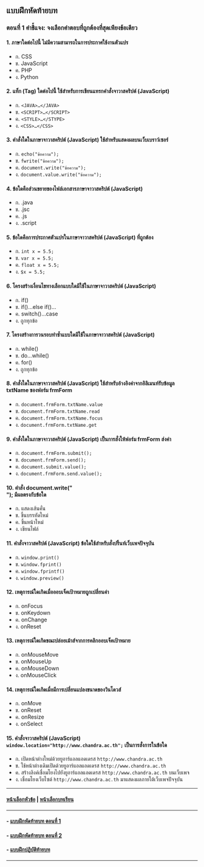 ## แบบฝึกหัดท้ายบท

### ตอนที่ 1 คำชี้แจง: จงเลือกคำตอบที่ถูกต้องที่สุดเพียงข้อเดียว

#### 1.	ภาษาใดต่อไปนี้ ไม่มีความสามารถในการประกาศใช้งานตัวแปร 
* ก. CSS					
* ข. JavaScript
* ค. PHP					
* ง. Python
#### 2.	แท็ก (Tag) ใดต่อไปนี้ ใช้สำหรับการเขียนแทรกคำสั่งจาวาสคริปต์ (JavaScript)
* ก. ```<JAVA>…</JAVA>```			
* ข. ```<SCRIPT>…</SCRIPT>```
* ค. ```<STYLE>…</STYPE>```			
* ง. ```<CSS>…</CSS>```
#### 3.	คำสั่งใดในภาษาจาวาสคริปต์ (JavaScript) ใช้สำหรับแสดงผลบนเว็บเบราว์เซอร์
* ก. ```echo("ข้อความ");```			
* ข. ```fwrite("ข้อความ");```
* ค. ```document.write("ข้อความ");```		
* ง. ```document.value.write("ข้อความ");```
#### 4.	ข้อใดคือส่วนขยายของไฟล์เอกสารภาษาจาวาสคริปต์ (JavaScript)
* ก. .java					
* ข. .jsc
* ค. .js					
* ง. .script
#### 5.	ข้อใดคือการประกาศตัวแปรในภาษาจาวาสคริปต์ (JavaScript) ที่ถูกต้อง
* ก. ```int x = 5.5;```				
* ข. ```var x = 5.5;```
* ค. ```float x = 5.5;```			
* ง. ```$x = 5.5;```
#### 6.	โครงสร้างเงื่อนไขทางเลือกแบบใดมีใช้ในภาษาจาวาสคริปต์ (JavaScript)
* ก. if()					
* ข. if()…else if()…
* ค. switch()…case			
* ง. ถูกทุกข้อ
#### 7.	โครงสร้างการวนรอบทำซ้ำแบบใดมีใช้ในภาษาจาวาสคริปต์ (JavaScript)
* ก. while()				
* ข. do…while()
* ค. for()					
* ง. ถูกทุกข้อ
#### 8.	คำสั่งใดในภาษาจาวาสคริปต์ (JavaScript) ใช้สำหรับอ้างอิงค่าจากอิลิเมนท์รับข้อมูล txtName ของฟอร์ม frmForm
* ก. ```document.frmForm.txtName.value```	
* ข. ```document.frmForm.txtName.read```
* ค. ```document.frmForm.txtName.focus```	
* ง. ```document.frmForm.txtName.get```
#### 9.	คำสั่งใดในภาษาจาวาสคริปต์ (JavaScript) เป็นการสั่งให้ฟอร์ม frmForm ส่งค่า
* ก. ```document.frmForm.submit();```		
* ข. ```document.frmForm.send();```
* ค. ```document.submit.value();```		
* ง. ```document.frmForm.send.value();```
#### 10.	คำสั่ง document.write("<BR>"); มีผลตรงกับข้อใด
* ก. แสดงเส้นคั่น				
* ข. ขึ้นบรรทัดใหม่
* ค. ขึ้นหน้าใหม่				
* ง. เขียนไฟล์
#### 11.	คำสั่งจาวาสคริปต์ (JavaScript) ข้อใดใช้สำหรับสั่งปริ้นท์เว็บเพจปัจจุบัน
* ก. ```window.print()```			
* ข. ```window.fprint()```
* ค. ```window.fprintf()```		
* ง. ```window.preview()```
#### 12.	เหตุการณ์ใดเกิดเมื่อออบเจ็คเป้าหมายถูกเปลี่ยนค่า
* ก. onFocus				
* ข. onKeydown
* ค. onChange				
* ง. onReset
#### 13.	เหตุการณ์ใดเกิดขณะปล่อยเม้าส์จากการคลิกออบเจ็คเป้าหมาย
* ก. onMouseMove			
* ข. onMouseUp
* ค. onMouseDown			
* ง. onMouseClick
#### 14.	เหตุการณ์ใดเกิดเมื่อมีการเปลี่ยนแปลงขนาดของวินโดวส์
* ก. onMove				
* ข. onReset
* ค. onResize				
* ง. onSelect
#### 15.	คำสั่งจาวาสคริปต์ (JavaScript) ```window.location="http://www.chandra.ac.th";``` เป็นการสั่งการในข้อใด
* ก. เปิดหน้าต่างใหม่ด้วยยูอาร์แอลแอดเดรส ```http://www.chandra.ac.th```
* ข. ใช้หน้าต่างเดิมเปิดด้วยยูอาร์แอลแอดเดรส ```http://www.chandra.ac.th```
* ค. สร้างลิงค์เชื่อมโยงไปยังยูอาร์แอลแอดเดรส ```http://www.chandra.ac.th```	 บนเว็บเพจ
* ง. เชื่อมโยงเว็บไซต์ ```http://www.chandra.ac.th``` มาแสดงผลภายใต้เว็บเพจปัจจุบัน

---
#### [หน้าเลือกหัวข้อ](README.md) | [หน้าเลือกบทเรียน](../README.md)
---
#### - [แบบฝึกหัดท้ายบท ตอนที่ 1](0730.md)
#### - [แบบฝึกหัดท้ายบท ตอนที่ 2](0750.md)
#### - [แบบฝึกปฏิบัติท้ายบท](0770.md)
---
